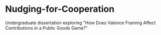# Nudging-for-Cooperation
Undergraduate dissertation exploring "How Does Valence Framing Affect Contributions in a Public Goods Game?"

